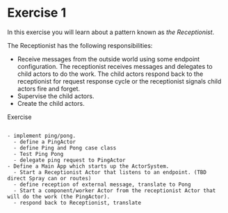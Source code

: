 Exercise 1
==========

In this exercise you will learn about a pattern known as *the Receptionist*.

The Receptionist has the following responsibilities:

- Receive messages from the outside world using some endpoint configuration. The receptionist receives messages and
delegates to child actors to do the work. The child actors respond back to the receptionist for request response cycle or
the receptionist signals child actors fire and forget.
- Supervise the child actors.
- Create the child actors.


Exercise
~~~~~~~~

- implement ping/pong.
  - define a PingActor
  - define Ping and Pong case class
  - Test Ping Pong
  - delegate ping request to PingActor
- Define a Main App which starts up the ActorSystem.
  - Start a Receptionist Actor that listens to an endpoint. (TBD direct Spray can or routes)
  - define reception of external message, translate to Pong
  - Start a component/worker Actor from the receptionist Actor that will do the work (the PingActor).
  - respond back to Receptionist, translate